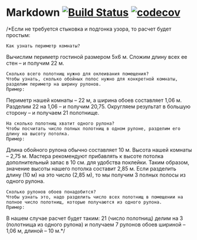 # Markdown [![Build Status](https://travis-ci.org/azatmagdeev/wallpaper-hw.svg?branch=master)](https://travis-ci.org/azatmagdeev/wallpaper-hw) [![codecov](https://codecov.io/gh/azatmagdeev/wallpaper-hw/branch/master/graph/badge.svg)](https://codecov.io/gh/azatmagdeev/wallpaper-hw)


/*Если не требуется стыковка и подгонка узора, то расчет будет простым:

    Как узнать периметр комнаты?

Вычислим периметр гостиной размером 5х6 м. Сложим длину всех ее стен – и получим 22 м.

    Сколько всего полотнищ нужно для оклеивания помещения?
    Чтобы узнать, сколько обойных полос нужно для конкретной комнаты, разделим периметр на ширину рулонов.
    Пример:
Периметр нашей комнаты – 22 м, а ширина обоев составляет 1,06 м. Разделим 22 на 1,06 – и получим 20,75.
Округляем результат в большую сторону – и получаем 21 полотнище.

    На сколько полотнищ хватит одного рулона?
    Чтобы посчитать число полных полотнищ в одном рулоне, разделим его длину на высоту потолка.
    Пример:
Длина обойного рулона обычно составляет 10 м. Высота нашей комнаты – 2,75 м.
 Мастера рекомендуют прибавлять к высоте потолка дополнительный запас в 10 см. для удобства поклейки.
 Таким образом, значение высоты нашего потолка составит 2,85 м.
  Если разделить длину (10 м) на это число (2,85 м), то мы получим 3 полных полосы из одного рулона.

    Сколько рулонов обоев понадобится?
    Чтобы узнать это, надо разделить число всех полотнищ в помещении на полное число полотнищ, которые получаются из одного рулона.
    Пример:
В нашем случае расчет будет таким: 21 (число полотнищ) делим на 3 (полотнища из одного рулона) и получаем 7 рулонов обоев шириной – 1,06 м, длиной – 10 м.*/

